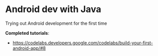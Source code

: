 # Android dev with Java
Trying out Android development for the first time

**Completed tutorials**:

- https://codelabs.developers.google.com/codelabs/build-your-first-android-app/#8
